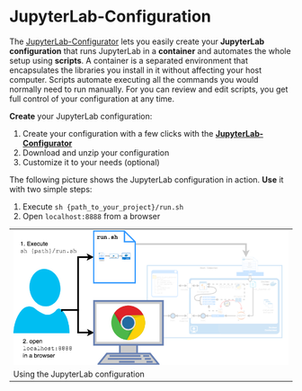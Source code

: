 
# JupyterLab-Configuration

The [JupyterLab-Configurator](https://www.lean-data-science.com) lets you easily create your **JupyterLab configuration** that runs JupyterLab in a **container** and automates the whole setup using **scripts**. A container is a separated environment that encapsulates the libraries you install in it without affecting your host computer. Scripts automate executing all the commands you would normally need to run manually. For you can review and edit scripts, you get full control of your configuration at any time.

**Create** your JupyterLab configuration:

1. Create your configuration with a few clicks with the [**JupyterLab-Configurator**](https://www.lean-data-science.com/)
1. Download and unzip your configuration
1. Customize it to your needs (optional)

The following picture shows the JupyterLab configuration in action. **Use** it with two simple steps:

1. Execute `sh {path_to_your_project}/run.sh`
1. Open `localhost:8888` from a browser

<table class="image">
<tr><td><img src="config_use.png" width="600"></td></tr>
<tr><td class="caption" >Using the JupyterLab configuration</td></tr>
</table>
